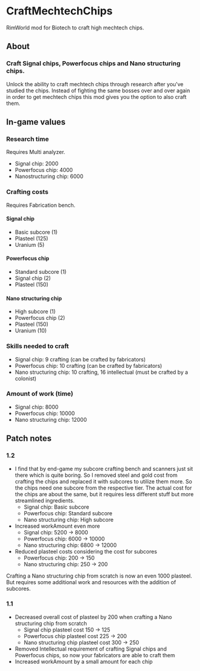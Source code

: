 # CraftMechtechChips
RimWorld mod for Biotech to craft high mechtech chips.

## About

### Craft Signal chips, Powerfocus chips and Nano structuring chips.

Unlock the ability to craft mechtech chips through research after you've studied the chips. Instead of fighting the same bosses over and over again in order to get mechtech chips this mod gives you the option to also craft them.

## In-game values
### Research time
Requires Multi analyzer.
- Signal chip: 2000
- Powerfocus chip: 4000
- Nanostructuring chip: 6000
### Crafting costs
Requires Fabrication bench.
#### Signal chip
- Basic subcore (1)
- Plasteel (125)
- Uranium (5)
#### Powerfocus chip
- Standard subcore (1)
- Signal chip (2)
- Plasteel (150)
#### Nano structuring chip
- High subcore (1)
- Powerfocus chip (2)
- Plasteel (150)
- Uranium (10)
### Skills needed to craft
- Signal chip: 9 crafting (can be crafted by fabricators)
- Powerfocus chip: 10 crafting (can be crafted by fabricators)
- Nano structuring chip: 10 crafting, 16 intellectual (must be crafted by a colonist)
### Amount of work (time)
- Signal chip: 8000
- Powerfocus chip: 10000
- Nano structuring chip: 12000
## Patch notes
### 1.2
- I find that by end-game my subcore crafting bench and scanners just sit there which is quite boring. So I removed steel and gold cost from crafting the chips and replaced it with subcores to utilize them more. So the chips need one subcore from the respective tier. The actual cost for the chips are about the same, but it requires less different stuff but more streamlined ingredients.
  - Signal chip: Basic subcore
  - Powerfocus chip: Standard subcore
  - Nano structuring chip: High subcore
- Increased workAmount even more
  - Signal chip: 5200 -> 8000
  - Powerfocus chip: 6000 -> 10000
  - Nano structuring chip: 6800 -> 12000
- Reduced plasteel costs considering the cost for subcores
  - Powerfocus chip: 200 -> 150
  - Nano structuring chip: 250 -> 200

Crafting a Nano structuring chip from scratch is now an even 1000 plasteel. But requires some additional work and resources with the addition of subcores.
### 1.1
  - Decreased overall cost of plasteel by 200 when crafting a Nano structuring chip from scratch
    - Signal chip plasteel cost 150 -> 125
    - Powerfocus chip plasteel cost 225 -> 200
    - Nano structuring chip plasteel cost 300 -> 250
  - Removed Intellectual requirement of crafting Signal chips and Powerfocus chips, so now your fabricators are able to craft them
  - Increased workAmount by a small amount for each chip
